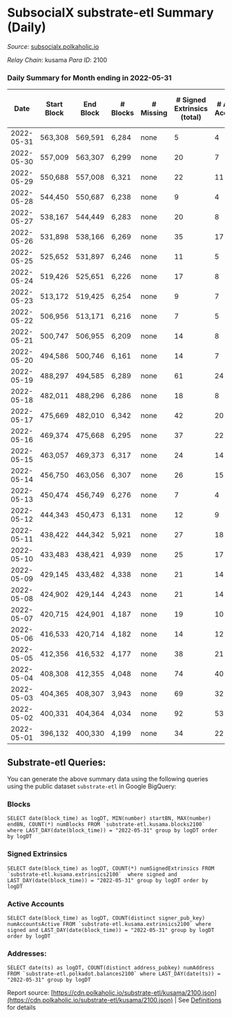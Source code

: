 # SubsocialX substrate-etl Summary (Daily)

_Source_: [subsocialx.polkaholic.io](https://subsocialx.polkaholic.io)

*Relay Chain*: kusama
*Para ID*: 2100



### Daily Summary for Month ending in 2022-05-31


| Date | Start Block | End Block | # Blocks | # Missing | # Signed Extrinsics (total) | # Active Accounts | # Addresses with Balances | # Events | # Transfers | # XCM Transfers In | # XCM Transfers Out |
| ---- | ----------- | --------- | -------- | --------- | --------------------------- | ----------------- | ------------------------- | -------- | ----------- | ------------------ | ------------------- |
| 2022-05-31 | 563,308 | 569,591 | 6,284 | none  | 5 | 4 | 33,745 | 12,584 |   |   |   |
| 2022-05-30 | 557,009 | 563,307 | 6,299 | none  | 20 | 7 |  | 12,657 |   |   |   |
| 2022-05-29 | 550,688 | 557,008 | 6,321 | none  | 22 | 11 |  | 12,698 |   |   |   |
| 2022-05-28 | 544,450 | 550,687 | 6,238 | none  | 9 | 4 |  | 12,506 |   |   |   |
| 2022-05-27 | 538,167 | 544,449 | 6,283 | none  | 20 | 8 |  | 12,626 |   |   |   |
| 2022-05-26 | 531,898 | 538,166 | 6,269 | none  | 35 | 17 |  | 12,657 |   |   |   |
| 2022-05-25 | 525,652 | 531,897 | 6,246 | none  | 11 | 5 |  | 12,517 |   |   |   |
| 2022-05-24 | 519,426 | 525,651 | 6,226 | none  | 17 | 8 |  | 12,499 |   |   |   |
| 2022-05-23 | 513,172 | 519,425 | 6,254 | none  | 9 | 7 |  | 12,535 |   |   |   |
| 2022-05-22 | 506,956 | 513,171 | 6,216 | none  | 7 | 5 |  | 12,450 |   |   |   |
| 2022-05-21 | 500,747 | 506,955 | 6,209 | none  | 14 | 8 |  | 12,464 |   |   |   |
| 2022-05-20 | 494,586 | 500,746 | 6,161 | none  | 14 | 7 |  | 12,364 |   |   |   |
| 2022-05-19 | 488,297 | 494,585 | 6,289 | none  | 61 | 24 |  | 12,759 |   |   |   |
| 2022-05-18 | 482,011 | 488,296 | 6,286 | none  | 18 | 8 |  | 12,624 |   |   |   |
| 2022-05-17 | 475,669 | 482,010 | 6,342 | none  | 42 | 20 |  | 12,817 |   |   |   |
| 2022-05-16 | 469,374 | 475,668 | 6,295 | none  | 37 | 22 |  | 12,700 |   |   |   |
| 2022-05-15 | 463,057 | 469,373 | 6,317 | none  | 24 | 14 |  | 12,705 |   |   |   |
| 2022-05-14 | 456,750 | 463,056 | 6,307 | none  | 26 | 15 |  | 12,702 |   |   |   |
| 2022-05-13 | 450,474 | 456,749 | 6,276 | none  | 7 | 4 |  | 12,569 |   |   |   |
| 2022-05-12 | 444,343 | 450,473 | 6,131 | none  | 12 | 9 |  | 12,292 |   |   |   |
| 2022-05-11 | 438,422 | 444,342 | 5,921 | none  | 27 | 18 |  | 11,930 |   |   |   |
| 2022-05-10 | 433,483 | 438,421 | 4,939 | none  | 25 | 17 |  | 9,951 |   |   |   |
| 2022-05-09 | 429,145 | 433,482 | 4,338 | none  | 21 | 14 |  | 8,735 |   |   |   |
| 2022-05-08 | 424,902 | 429,144 | 4,243 | none  | 21 | 14 |  | 8,554 |   |   |   |
| 2022-05-07 | 420,715 | 424,901 | 4,187 | none  | 19 | 10 |  | 8,428 |   |   |   |
| 2022-05-06 | 416,533 | 420,714 | 4,182 | none  | 14 | 12 |  | 8,404 |   |   |   |
| 2022-05-05 | 412,356 | 416,532 | 4,177 | none  | 38 | 21 |  | 8,478 |   |   |   |
| 2022-05-04 | 408,308 | 412,355 | 4,048 | none  | 74 | 40 |  | 8,334 |   |   |   |
| 2022-05-03 | 404,365 | 408,307 | 3,943 | none  | 69 | 32 |  | 8,118 |   |   |   |
| 2022-05-02 | 400,331 | 404,364 | 4,034 | none  | 92 | 53 |  | 8,382 |   |   |   |
| 2022-05-01 | 396,132 | 400,330 | 4,199 | none  | 34 | 22 |  | 8,501 |   |   |   |

## Substrate-etl Queries:
You can generate the above summary data using the following queries using the public dataset `substrate-etl` in Google BigQuery:


### Blocks
```
SELECT date(block_time) as logDT, MIN(number) startBN, MAX(number) endBN, COUNT(*) numBlocks FROM `substrate-etl.kusama.blocks2100`  where LAST_DAY(date(block_time)) = "2022-05-31" group by logDT order by logDT
```


### Signed Extrinsics
```
SELECT date(block_time) as logDT, COUNT(*) numSignedExtrinsics FROM `substrate-etl.kusama.extrinsics2100`  where signed and LAST_DAY(date(block_time)) = "2022-05-31" group by logDT order by logDT
```


### Active Accounts
```
SELECT date(block_time) as logDT, COUNT(distinct signer_pub_key) numAccountsActive FROM `substrate-etl.kusama.extrinsics2100` where signed and LAST_DAY(date(block_time)) = "2022-05-31" group by logDT order by logDT
```


### Addresses:
```
SELECT date(ts) as logDT, COUNT(distinct address_pubkey) numAddress FROM `substrate-etl.polkadot.balances2100` where LAST_DAY(date(ts)) = "2022-05-31" group by logDT
```



Report source: [https://cdn.polkaholic.io/substrate-etl/kusama/2100.json](https://cdn.polkaholic.io/substrate-etl/kusama/2100.json) | See [Definitions](/DEFINITIONS.md) for details
